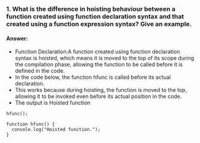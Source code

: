 ### 1. What is the difference in hoisting behaviour between a function created using function declaration syntax and that created using a function expression syntax? Give an example.
#### Answer:
* Function Declaration:A function created using function declaration syntax is hoisted, which means it is moved to the top of its scope during the compilation phase, allowing the function to be called before it is defined in the code.
* In the code below, the function hfunc is called before its actual declaration.
* This works because during hoisting, the function is moved to the top, allowing it to be invoked even before its actual position in the code.
* The output is Hoisted function
```
hfunc(); 

function hfunc() {
  console.log("Hoisted function.");
}
```
